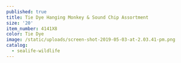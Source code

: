 ```yaml
---
published: true
title: Tie Dye Hanging Monkey & Sound Chip Assortment
size: '20'
item_number: 4141X8
color: Tie Dye
image: /static/uploads/screen-shot-2019-05-03-at-2.03.41-pm.png
catalog:
  - sealife-wildlife
---
```


